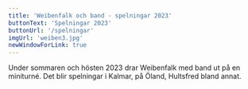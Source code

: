 ```yaml
---
title: 'Weibenfalk och band - spelningar 2023'
buttonText: 'Spelningar 2023'
buttonUrl: '/spelningar'
imgUrl: 'weiben3.jpg'
newWindowForLink: true
---
```


Under sommaren och hösten 2023 drar Weibenfalk med band ut på en miniturné. Det blir
spelningar i Kalmar, på Öland, Hultsfred bland annat.
